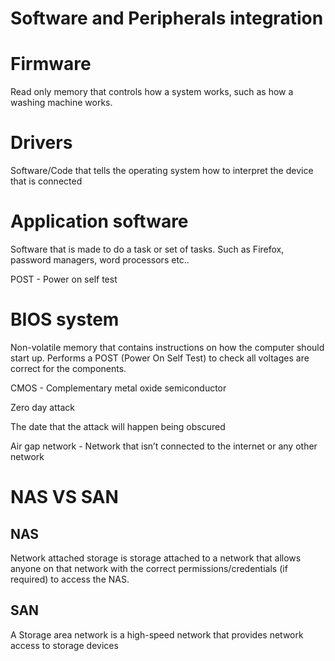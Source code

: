 # Software and Peripherals integration

# Firmware

Read only memory that controls how a system works, such as how a washing machine works.

# Drivers

Software/Code that tells the operating system how to interpret the device that is connected

# Application software

Software that is made to do a task or set of tasks. Such as Firefox, password managers, word processors etc.. 

POST - Power on self test

# BIOS system

Non-volatile memory that contains instructions on how the computer should start up. Performs a POST (Power On Self Test) to check all voltages are correct for the components. 

CMOS - Complementary metal oxide semiconductor 

Zero day attack

The date that the attack will happen being obscured 

Air gap network - Network that isn’t connected to the internet or any other network 

# NAS VS SAN

## NAS

Network attached storage is storage attached to a network that allows anyone on that network with the correct permissions/credentials (if required) to access the NAS.

## SAN

A Storage area network is a high-speed network that provides network access to storage devices